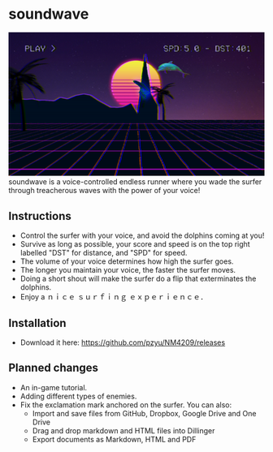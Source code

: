 # soundwave
![screenshot](screenshot.png)
soundwave is a voice-controlled endless runner where you wade the surfer through treacherous waves with the power of your voice!

## Instructions
- Control the surfer with your voice, and avoid the dolphins coming at you!
- Survive as long as possible, your score and speed is on the top right labelled "DST" for distance, and "SPD" for speed.
- The volume of your voice determines how high the surfer goes.
- The longer you maintain your voice, the faster the surfer moves.
- Doing a short shout will make the surfer do a flip that exterminates the dolphins.
- Enjoy a ｎｉｃｅ ｓｕｒｆｉｎｇ ｅｘｐｅｒｉｅｎｃｅ．

## Installation
- Download it here: https://github.com/pzyu/NM4209/releases

## Planned changes
- An in-game tutorial.
- Adding different types of enemies.
- Fix the exclamation mark anchored on the surfer.
You can also:
  - Import and save files from GitHub, Dropbox, Google Drive and One Drive
  - Drag and drop markdown and HTML files into Dillinger
  - Export documents as Markdown, HTML and PDF
